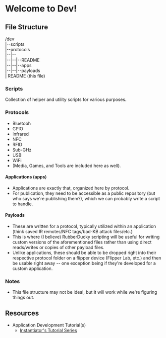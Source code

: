 # Welcome to Dev!

## File Structure
/dev  
|--scripts  
|--protocols  
|--|--<protocol-name>  
|--|--|--README  
|--|--|--apps  
|--|--|--payloads  
| README (this file)

### Scripts
Collection of helper and utility scripts for various purposes.

### Protocols
+ Bluetooh
+ GPIO
+ Infrared
+ NFC
+ RFID
+ Sub-GHz
+ USB
+ WiFi 
+ (Media, Games, and Tools are included here as well).

#### Applications (apps)
+ Applications are exactly that, organized here by protocol.  
+ For publication, they need to be accessible as a public repository (but who says we're publishing them?), which we can probably write a script to handle.

#### Payloads
+ These are written for a protocol, typically utilized within an application  (think saved IR remotes/NFC tags/bad-KB attack files/etc.)
+ This is where (I believe) RubberDucky scripting will be useful for writing custom versions of the aforementioned files rather than using direct reads/writes or copies of other payload files.
+ Unlike applications, these should be able to be dropped right into their respective protocol folder on a flipper device (Flipper Lab, etc.) and then be usable right away -- one exception being if they're developed for a custom application.

### Notes
+ This file structure may not be ideal, but it will work while we're figuring things out.

## Resources
+ Application Development Tutorial(s)
  + [Instantiator's Tutorial Series](https://instantiator.dev/post/flipper-zero-app-tutorial-01/)
